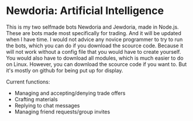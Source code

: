 # Newdoria: Artificial Intelligence

This is my two selfmade bots Newdoria and Jewdoria, made in Node.js.
These are bots made most specifically for trading. And it will be updated when I have time.
I would not advice any novice programmer to try to run the bots,
which you can do if you download the scource code. Because it will not work without 
a config file that you would have to create yourself. You would also have to download all modules,
which is much easier to do on Linux. However, you can download the scource code if you want to. 
But it's mostly on github for being put up for display.

Current functions:

* Managing and accepting/denying trade offers
* Crafting materials
* Replying to chat messages
* Managing friend requests/group invites
